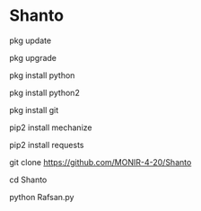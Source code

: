 # Shanto

pkg update

pkg upgrade

pkg install python

pkg install python2

pkg install git

pip2 install mechanize

pip2 install requests

git clone https://github.com/MONIR-4-20/Shanto

cd Shanto

python Rafsan.py

